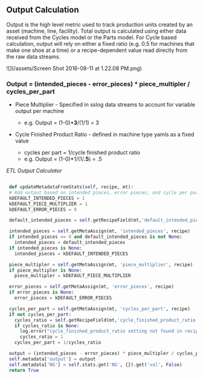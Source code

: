 ## **Output Calculation**


Output is the high level metric used to track production units created by an asset \(machine, line, facility\). Total output is calculated using either data received from the Cycles model or the Parts model. For Cycle based calculation, output will rely on either a fixed ratio (e.g. 0.5 for machines that make one shoe at a time) or a recipe-dependent value read directly from the raw data streams.


![](/assets/Screen Shot 2016-08-11 at 1.22.08 PM.png)


### Output = \(intended\_pieces - error\_pieces\) \* piece\_multipler \/ cycles\_per\_part

* Piece Multiplier - Specified in sslog data streams to account for variable output per machine

  * e.g. Output = \(1-0\)\***3**\/\(1\/1\) = 3

* Cycle Finished Product Ratio - defined in machine type yamls as a fixed value

  * cycles per part = 1\/cycle finished product ratio
  * e.g. Output = \(1-0\)\*1\/\(1\/**.5**\) = .5


_ETL Output Calculator_

```py

 def updateMetadataFromStats(self, recipe, mt):
 # Add output based on intended pieces, error pieces, and cycle per part data
 kDEFAULT_INTENDED_PIECES = 1
 kDEFAULT_PIECE_MULTIPLIER = 1
 kDEFAULT_ERROR_PIECES = 0

 default_intended_pieces = self.getRecipeField(mt,'default_intended_pieces', recipe)

 intended_pieces = self.getMetaAssign(mt, 'intended_pieces', recipe)
 if intended_pieces == 0 and default_intended_pieces is not None:
   intended_pieces = default_intended_pieces
 if intended_pieces is None:
   intended_pieces = kDEFAULT_INTENDED_PIECES

 piece_multipler = self.getMetaAssign(mt, 'piece_multiplier', recipe)
 if piece_multipler is None:
   piece_multipler = kDEFAULT_PIECE_MULTIPLIER

 error_pieces = self.getMetaAssign(mt, 'error_pieces', recipe)
 if error_pieces is None:
   error_pieces = kDEFAULT_ERROR_PIECES

 cycles_per_part = self.getMetaAssign(mt, 'cycles_per_part', recipe)
 if not cycles_per_part:
   cycles_ratio = self.getRecipeField(mt,'cycle_finished_product_ratio', recipe)
   if cycles_ratio is None:
     log.error("cycle_finished_product_ratio setting not found in recipe {}. Recipe key is {}", mt.recipes, recipe)
     cycles_ratio = 1
   cycles_per_part = 1/cycles_ratio

 output = (intended_pieces - error_pieces) * piece_multipler / cycles_per_part
 self.metadata['output'] = output
 self.metadata['NG'] = self.stats.get('NG', {}).get('val', False)
 return True



```

